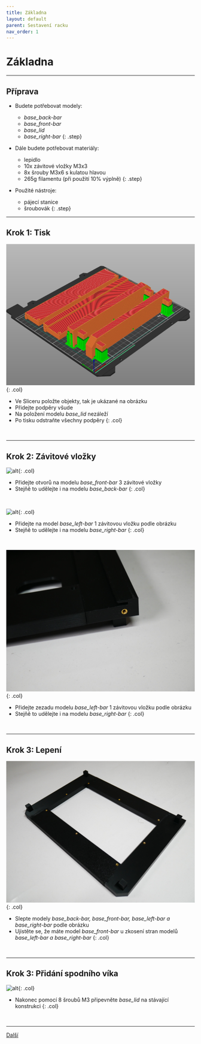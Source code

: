 ```yaml
---
title: Základna
layout: default
parent: Sestavení racku
nav_order: 1
---
```


# Základna

---

## **Příprava**

- Budete potřebovat modely:
    - *base_back-bar*
    - *base_front-bar*
    - *base_lid*
    - *base_right-bar*
{: .step}

- Dále budete potřebovat materiály:
    - lepidlo
    - 10x závitové vložky M3x3
    - 8x šrouby M3x6 s kulatou hlavou
    - 265g filamentu (při použití 10% výplně)
{: .step}

- Použité nástroje:
    - pájecí stanice
    - šroubovák
{: .step}

---

## **Krok 1:** Tisk
![alt](/images/base_print1.png){: .col}
- Ve Sliceru položte objekty, tak je ukázané na obrázku
- Přidejte podpěry všude
- Na položení modelu *base_lid* nezáleží
- Po tisku odstraňte všechny podpěry
{: .col}
<br style="clear: left;" />

---

## **Krok 2:** Závitové vložky

![alt](/images/P1470375.JPG){: .col}
- Přidejte otvorů na modelu *base_front-bar* 3 závitové vložky
- Stejňě to udělejte i na modelu *base_back-bar*
{: .col}
<br style="clear: left;" />

![alt](/images/P1470376.JPG){: .col}
- Přidejte na model *base_left-bar* 1 závitovou vložku podle obrázku
- Stejňě to udělejte i na modelu *base_right-bar*
{: .col}
<br style="clear: left;" />

![alt](/images/P1470417.JPG){: .col}
- Přidejte zezadu modelu *base_left-bar* 1 závitovou vložku podle obrázku
- Stejňě to udělejte i na modelu *base_right-bar*
{: .col}
<br style="clear: left;" />

---

## **Krok 3:** Lepení

![alt](/images/P1470390.JPG){: .col}
- Slepte modely *base_back-bar, base_front-bar, base_left-bar a base_right-bar* podle obrázku
- Ujistěte se, že máte model *base_front-bar* u zkosení stran modelů *base_left-bar a base_right-bar*
{: .col}
<br style="clear: left;" />

---

## **Krok 3:** Přidání spodního víka

![alt](/images/P1470394.JPG){: .col}
- Nakonec pomocí 8 šroubů M3 připevněte *base_lid* na stávající konstrukci
{: .col}
<br style="clear: left;" />

---

[Další](../telo)